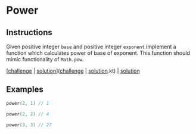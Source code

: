 # Power

## Instructions

Given positive integer `base` and positive integer `exponent` implement a function which calculates power of base of
exponent. This function should mimic functionality of `Math.pow`.

[[challenge](challenge) | [solution](solution.kt)]([challenge](challenge) | [solution](solution.kt).kt) | [solution](solution.kt)

## Examples

```kotlin
power(2, 1) // 1

power(2, 2) // 4

power(3, 3) // 27
```
